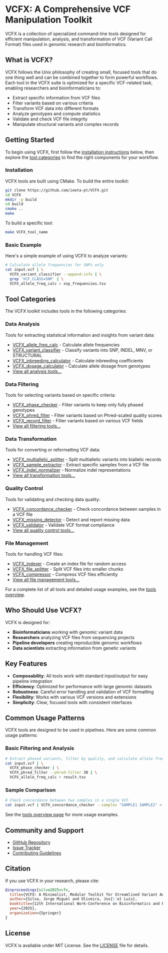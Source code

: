 # VCFX: A Comprehensive VCF Manipulation Toolkit

VCFX is a collection of specialized command-line tools designed for efficient manipulation, analysis, and transformation of VCF (Variant Call Format) files used in genomic research and bioinformatics.

## What is VCFX?

VCFX follows the Unix philosophy of creating small, focused tools that do one thing well and can be combined together to form powerful workflows. Each tool in the VCFX suite is optimized for a specific VCF-related task, enabling researchers and bioinformaticians to:

- Extract specific information from VCF files
- Filter variants based on various criteria
- Transform VCF data into different formats
- Analyze genotypes and compute statistics
- Validate and check VCF file integrity
- Manipulate structural variants and complex records

## Getting Started

To begin using VCFX, first follow the [installation instructions](#installation) below, then explore the [tool categories](#tool-categories) to find the right components for your workflow.

### Installation

VCFX tools are built using CMake. To build the entire toolkit:

```bash
git clone https://github.com/ieeta-pt/VCFX.git
cd VCFX
mkdir -p build
cd build
cmake ..
make
```

To build a specific tool:

```bash
make VCFX_tool_name
```

### Basic Example

Here's a simple example of using VCFX to analyze variants:

```bash
# Calculate allele frequencies for SNPs only
cat input.vcf | \
  VCFX_variant_classifier --append-info | \
  grep 'VCF_CLASS=SNP' | \
  VCFX_allele_freq_calc > snp_frequencies.tsv
```

## Tool Categories

The VCFX toolkit includes tools in the following categories:

### Data Analysis

Tools for extracting statistical information and insights from variant data:

- [VCFX_allele_freq_calc](VCFX_allele_freq_calc.md) - Calculate allele frequencies
- [VCFX_variant_classifier](VCFX_variant_classifier.md) - Classify variants into SNP, INDEL, MNV, or STRUCTURAL
- [VCFX_inbreeding_calculator](VCFX_inbreeding_calculator.md) - Calculate inbreeding coefficients
- [VCFX_dosage_calculator](VCFX_dosage_calculator.md) - Calculate allele dosage from genotypes
- [View all analysis tools...](tools_overview.md#data-analysis)

### Data Filtering

Tools for selecting variants based on specific criteria:

- [VCFX_phase_checker](VCFX_phase_checker.md) - Filter variants to keep only fully phased genotypes
- [VCFX_phred_filter](VCFX_phred_filter.md) - Filter variants based on Phred-scaled quality scores
- [VCFX_record_filter](VCFX_record_filter.md) - Filter variants based on various VCF fields
- [View all filtering tools...](tools_overview.md#data-filtering)

### Data Transformation

Tools for converting or reformatting VCF data:

- [VCFX_multiallelic_splitter](VCFX_multiallelic_splitter.md) - Split multiallelic variants into biallelic records
- [VCFX_sample_extractor](VCFX_sample_extractor.md) - Extract specific samples from a VCF file
- [VCFX_indel_normalizer](VCFX_indel_normalizer.md) - Normalize indel representations
- [View all transformation tools...](tools_overview.md#data-transformation)

### Quality Control

Tools for validating and checking data quality:

- [VCFX_concordance_checker](VCFX_concordance_checker.md) - Check concordance between samples in a VCF file
- [VCFX_missing_detector](VCFX_missing_detector.md) - Detect and report missing data
- [VCFX_validator](VCFX_validator.md) - Validate VCF format compliance
- [View all quality control tools...](tools_overview.md#quality-control)

### File Management

Tools for handling VCF files:

- [VCFX_indexer](VCFX_indexer.md) - Create an index file for random access
- [VCFX_file_splitter](VCFX_file_splitter.md) - Split VCF files into smaller chunks
- [VCFX_compressor](VCFX_compressor.md) - Compress VCF files efficiently
- [View all file management tools...](tools_overview.md#file-management)

For a complete list of all tools and detailed usage examples, see the [tools overview](tools_overview.md).

## Who Should Use VCFX?

VCFX is designed for:

- **Bioinformaticians** working with genomic variant data
- **Researchers** analyzing VCF files from sequencing projects
- **Pipeline developers** creating reproducible genomic workflows
- **Data scientists** extracting information from genetic variants

## Key Features

- **Composability**: All tools work with standard input/output for easy pipeline integration
- **Efficiency**: Optimized for performance with large genomic datasets
- **Robustness**: Careful error handling and validation of VCF formatting
- **Flexibility**: Works with various VCF versions and extensions
- **Simplicity**: Clear, focused tools with consistent interfaces

## Common Usage Patterns

VCFX tools are designed to be used in pipelines. Here are some common usage patterns:

### Basic Filtering and Analysis

```bash
# Extract phased variants, filter by quality, and calculate allele frequencies
cat input.vcf | \
  VCFX_phase_checker | \
  VCFX_phred_filter --phred-filter 30 | \
  VCFX_allele_freq_calc > result.tsv
```

### Sample Comparison

```bash
# Check concordance between two samples in a single VCF
cat input.vcf | VCFX_concordance_checker --samples "SAMPLE1 SAMPLE2" > concordance_report.tsv
```

See the [tools overview page](tools_overview.md#common-usage-patterns) for more usage examples.

## Community and Support

- [GitHub Repository](https://github.com/ieeta-pt/VCFX)
- [Issue Tracker](https://github.com/ieeta-pt/VCFX/issues)
- [Contributing Guidelines](CONTRIBUTING.md)

## Citation

If you use VCFX in your research, please cite:

```bibtex
@inproceedings{silva2025vcfx,
  title={VCFX: A Minimalist, Modular Toolkit for Streamlined Variant Analysis},
  author={Silva, Jorge Miguel and Oliveira, Jos{\'e} Luis},
  booktitle={12th International Work-Conference on Bioinformatics and Biomedical Engineering (IWBBIO 2025)},
  year={2025},
  organization={Springer}
}
```

## License

VCFX is available under MIT License. See the [LICENSE](LICENSE.md) file for details. 
